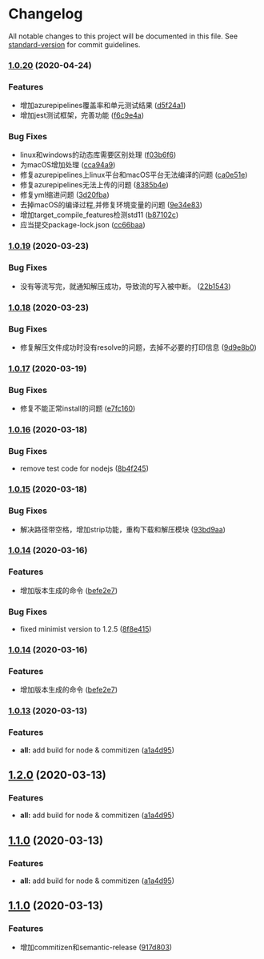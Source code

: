 # Changelog

All notable changes to this project will be documented in this file. See [standard-version](https://github.com/conventional-changelog/standard-version) for commit guidelines.

### [1.0.20](https://github.com/pass0a/cxb/compare/v1.0.19...v1.0.20) (2020-04-24)


### Features

* 增加azurepipelines覆盖率和单元测试结果 ([d5f24a1](https://github.com/pass0a/cxb/commit/d5f24a1e92d2925e6aa70e72117db6518ffa16b9))
* 增加jest测试框架，完善功能 ([f6c9e4a](https://github.com/pass0a/cxb/commit/f6c9e4ad00ca56bc9d02748d6f786b00ecb1f7dd))


### Bug Fixes

* linux和windows的动态库需要区别处理 ([f03b6f6](https://github.com/pass0a/cxb/commit/f03b6f6eeb24954a8cf3afad61461655311beb8c))
* 为macOS增加处理 ([cca94a9](https://github.com/pass0a/cxb/commit/cca94a95bde40e976c53c4fb7500447b3d75d445))
* 修复azurepipelines上linux平台和macOS平台无法编译的问题 ([ca0e51e](https://github.com/pass0a/cxb/commit/ca0e51e138a56a350ed98d9515ff1e45778f2919))
* 修复azurepipelines无法上传的问题 ([8385b4e](https://github.com/pass0a/cxb/commit/8385b4e90274121a0131bda7e1aa2184c893ec88))
* 修复yml缩进问题 ([3d20fba](https://github.com/pass0a/cxb/commit/3d20fba659b1dee0b788ccdc0fa1da1fcdbccf03))
* 去掉macOS的编译过程,并修复环境变量的问题 ([9e34e83](https://github.com/pass0a/cxb/commit/9e34e83f1a401cf9acdcf262b4a4f3c30d41dbc8))
* 增加target_compile_features检测std11 ([b87102c](https://github.com/pass0a/cxb/commit/b87102c6b4e05f912f69bb0246786c4b072ca1bd))
* 应当提交package-lock.json ([cc66baa](https://github.com/pass0a/cxb/commit/cc66baa970a30b6648646edb317bd684cc0c4c98))

### [1.0.19](https://github.com/pass0a/cxb/compare/v1.0.18...v1.0.19) (2020-03-23)


### Bug Fixes

* 没有等流写完，就通知解压成功，导致流的写入被中断。 ([22b1543](https://github.com/pass0a/cxb/commit/22b154310edaa1ba708f0e1decafdd5f2e1173fc))

### [1.0.18](https://github.com/pass0a/cxb/compare/v1.0.17...v1.0.18) (2020-03-23)


### Bug Fixes

* 修复解压文件成功时没有resolve的问题，去掉不必要的打印信息 ([9d9e8b0](https://github.com/pass0a/cxb/commit/9d9e8b0d1dc27afaa076e34513f60cbac8f8e117))

### [1.0.17](https://github.com/pass0a/cxb/compare/v1.0.16...v1.0.17) (2020-03-19)


### Bug Fixes

* 修复不能正常install的问题 ([e7fc160](https://github.com/pass0a/cxb/commit/e7fc160f7747f1e1bb466d9d9a56d5ca7fcc5fea))

### [1.0.16](https://github.com/pass0a/cxb/compare/v1.0.15...v1.0.16) (2020-03-18)


### Bug Fixes

* remove test code for nodejs ([8b4f245](https://github.com/pass0a/cxb/commit/8b4f245f676e2492a4dfa13fa9987061be71e2fa))

### [1.0.15](https://github.com/pass0a/cxb/compare/v1.0.14...v1.0.15) (2020-03-18)


### Bug Fixes

* 解决路径带空格，增加strip功能，重构下载和解压模块 ([93bd9aa](https://github.com/pass0a/cxb/commit/93bd9aa578e31476fa43249f735880e919d8e0b5))

### [1.0.14](https://github.com/pass0a/cxb/compare/v1.0.13...v1.0.14) (2020-03-16)


### Features

* 增加版本生成的命令 ([befe2e7](https://github.com/pass0a/cxb/commit/befe2e7a69033a09c0a82499dc7331e7f41e782a))


### Bug Fixes

* fixed minimist version to 1.2.5 ([8f8e415](https://github.com/pass0a/cxb/commit/8f8e415a8069fdea3a61c38598438c3ca36afb77))

### [1.0.14](https://github.com/pass0a/cxb/compare/v1.0.13...v1.0.14) (2020-03-16)


### Features

* 增加版本生成的命令 ([befe2e7](https://github.com/pass0a/cxb/commit/befe2e7a69033a09c0a82499dc7331e7f41e782a))

### [1.0.13](https://github.com/pass0a/cxb/compare/v1.0.12...v1.0.13) (2020-03-13)


### Features

* **all:** add build for node & commitizen ([a1a4d95](https://github.com/pass0a/cxb/commit/a1a4d9500df6f5b1756de22e04fbf1a5dca3e699))

## [1.2.0](https://github.com/pass0a/cxb/compare/v1.0.12...v1.2.0) (2020-03-13)


### Features

* **all:** add build for node & commitizen ([a1a4d95](https://github.com/pass0a/cxb/commit/a1a4d9500df6f5b1756de22e04fbf1a5dca3e699))

## [1.1.0](https://github.com/pass0a/cxb/compare/v1.0.12...v1.1.0) (2020-03-13)


### Features

* **all:** add build for node & commitizen ([a1a4d95](https://github.com/pass0a/cxb/commit/a1a4d9500df6f5b1756de22e04fbf1a5dca3e699))

## [1.1.0](https://github.com/pass0a/cxb/compare/v1.0.12...v1.1.0) (2020-03-13)


### Features

* 增加commitizen和semantic-release ([917d803](https://github.com/pass0a/cxb/commit/917d803cf0e64a7881e0c1b30d04d9c929b2cca3))
